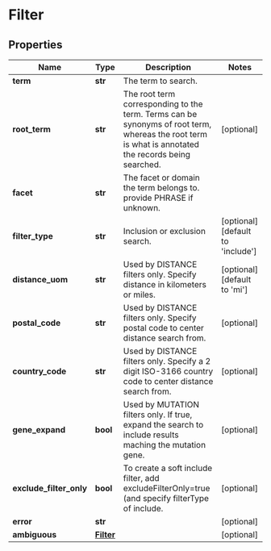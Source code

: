# Filter

## Properties
Name | Type | Description | Notes
------------ | ------------- | ------------- | -------------
**term** | **str** | The term to search. | 
**root_term** | **str** | The root term corresponding to the term.  Terms can be synonyms of root term, whereas the root term is what is annotated the records being searched. | [optional] 
**facet** | **str** | The facet or domain the term belongs to.  provide PHRASE if unknown. | 
**filter_type** | **str** | Inclusion or exclusion search. | [optional] [default to 'include']
**distance_uom** | **str** | Used by DISTANCE filters only.  Specify distance in kilometers or miles. | [optional] [default to 'mi']
**postal_code** | **str** | Used by DISTANCE filters only.  Specify postal code to center distance search from. | [optional] 
**country_code** | **str** | Used by DISTANCE filters only.  Specify a 2 digit ISO-3166 country code to center distance search from. | [optional] 
**gene_expand** | **bool** | Used by MUTATION filters only.  If true, expand the search to include results maching the mutation gene. | [optional] 
**exclude_filter_only** | **bool** | To create a soft include filter, add excludeFilterOnly&#x3D;true (and specify filterType of include. | [optional] 
**error** | **str** |  | [optional] 
**ambiguous** | [**Filter**](Filter.md) |  | [optional] 



